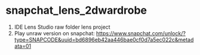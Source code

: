 # snapchat_lens_2dwardrobe
1. IDE Lens Studio raw folder lens project
2. Play unraw version on snapchat: https://www.snapchat.com/unlock/?type=SNAPCODE&uuid=bd6896eb42aa446bae0cf0d7a5ec022c&metadata=01
